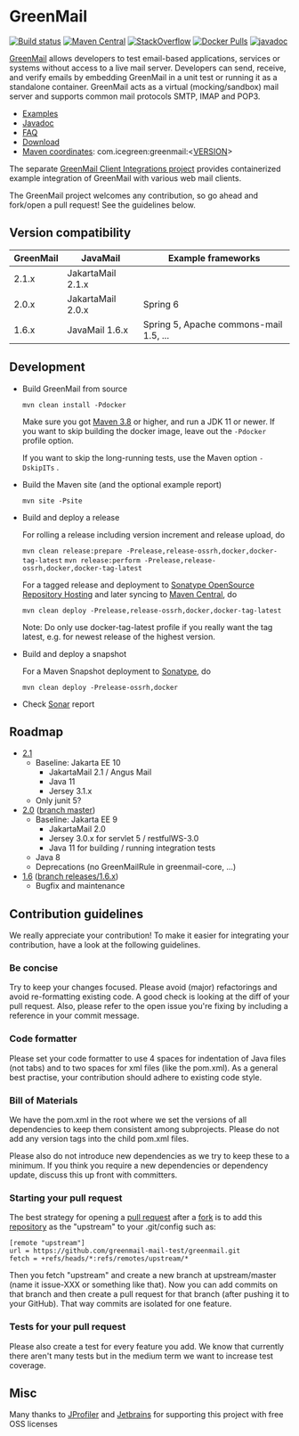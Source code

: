 # GreenMail
[![Build status](https://circleci.com/gh/greenmail-mail-test/greenmail/tree/master.svg?style=shield)](https://app.circleci.com/pipelines/github/greenmail-mail-test) [![Maven Central](https://img.shields.io/maven-central/v/com.icegreen/greenmail.svg)](http://search.maven.org/#search%7Cga%7C1%7Cg%3A%22com.icegreen%22%20AND%20a%3A%22greenmail%22) [![StackOverflow](http://img.shields.io/badge/stackoverflow-greenmail-green.svg)](http://stackoverflow.com/questions/tagged/greenmail) [![Docker Pulls](https://img.shields.io/docker/pulls/greenmail/standalone.svg?maxAge=604800)][docker-hub] [![javadoc](https://javadoc.io/badge2/com.icegreen/greenmail/javadoc.svg)](https://javadoc.io/doc/com.icegreen/greenmail)

[GreenMail][greenmail_project_site] allows developers to test email-based applications, services or systems without access to a live mail server.
Developers can send, receive, and verify emails by embedding GreenMail in a unit test or running it as a standalone container.
GreenMail acts as a virtual (mocking/sandbox) mail server and supports common mail protocols SMTP, IMAP and POP3.

* [Examples][greenmail_examples]
* [Javadoc][greenmail_javadoc]
* [FAQ][greenmail_faq]
* [Download][greenmail_download]
* [Maven coordinates][maven_repository_com]: com.icegreen:greenmail:\<[VERSION](https://github.com/greenmail-mail-test/greenmail/releases/)\>

The separate [GreenMail Client Integrations project](https://github.com/greenmail-mail-test/greenmail-client-integrations) provides
containerized example integration of GreenMail with various web mail clients. 

The GreenMail project welcomes any contribution, so go ahead and fork/open a pull request! See the guidelines below.

## Version compatibility

| GreenMail | JavaMail          | Example frameworks                     |
|-----------|-------------------|----------------------------------------|
| 2.1.x     | JakartaMail 2.1.x |                                        |
| 2.0.x     | JakartaMail 2.0.x | Spring 6                               |
| 1.6.x     | JavaMail 1.6.x    | Spring 5, Apache commons-mail 1.5, ... |

## Development

* Build GreenMail from source 

  `mvn clean install -Pdocker`

  Make sure you got [Maven 3.8][maven_download] or higher, and run a JDK 11 or newer.
  If you want to skip building the docker image, leave out the `-Pdocker` profile option.

  If you want to skip the long-running tests, use the Maven option `-DskipITs` .

* Build the Maven site (and the optional example report)

  `mvn site -Psite`

* Build and deploy a release

  For rolling a release including version increment and release upload, do

  `mvn clean release:prepare -Prelease,release-ossrh,docker,docker-tag-latest`
  `mvn release:perform -Prelease,release-ossrh,docker,docker-tag-latest`

  For a tagged release and deployment to [Sonatype OpenSource Repository Hosting][ossrh_maven] and later syncing to [Maven Central][maven_repository_release], do

  `mvn clean deploy -Prelease,release-ossrh,docker,docker-tag-latest`

  Note: Do only use docker-tag-latest profile if you really want the tag latest, e.g. for newest release of the highest version.

* Build and deploy a snapshot

  For a Maven Snapshot deployment to [Sonatype][maven_repository_snapshot], do

  `mvn clean deploy -Prelease-ossrh,docker`

* Check [Sonar][sonar] report

[greenmail_project_site]: https://greenmail-mail-test.github.io/greenmail/
[greenmail_examples]: https://greenmail-mail-test.github.io/greenmail#examples
[greenmail_faq]: https://greenmail-mail-test.github.io/greenmail#faq
[greenmail_javadoc]: https://javadoc.io/doc/com.icegreen/greenmail
[greenmail_download]: https://greenmail-mail-test.github.io/greenmail#download
[greenmail_sf_site]: https://sourceforge.net/p/greenmail
[maven_repository_com]: http://mvnrepository.com/artifact/com.icegreen/greenmail
[maven_download]: http://maven.apache.org
[ossrh_maven]: http://central.sonatype.org/pages/apache-maven.html
[maven_repository_snapshot]: https://oss.sonatype.org/content/repositories/snapshots/com/icegreen/
[maven_repository_release]: http://central.maven.org/maven2/com/icegreen/
[github_fork]: https://help.github.com/articles/fork-a-repo/
[github_pull_request]: https://help.github.com/articles/creating-a-pull-request/
[sonar]: http://nemo.sonarqube.org/dashboard/index?id=com.icegreen%3Agreenmail-parent
[docker-hub]: https://hub.docker.com/r/greenmail/standalone/

## Roadmap

* [2.1](https://github.com/greenmail-mail-test/greenmail/milestone/39)
  * Baseline: Jakarta EE 10
    * JakartaMail 2.1 / Angus Mail
    * Java 11
    * Jersey 3.1.x
  * Only junit 5?
* [2.0](https://github.com/greenmail-mail-test/greenmail/milestone/3) ([branch master](https://github.com/greenmail-mail-test/greenmail/tree/master))
  * Baseline: Jakarta EE 9
    * JakartaMail 2.0
    * Jersey 3.0.x for servlet 5 / restfulWS-3.0
    * Java 11 for building / running integration tests
  * Java 8
  * Deprecations (no GreenMailRule in greenmail-core, ...)
* [1.6](https://github.com/greenmail-mail-test/greenmail/issues?q=is%3Aopen+is%3Aissue+milestone%3A1.6) ([branch releases/1.6.x](https://github.com/greenmail-mail-test/greenmail/tree/releases/1.6.x))
  * Bugfix and maintenance

## Contribution guidelines

We really appreciate your contribution!
To make it easier for integrating your contribution, have a look at the following guidelines.

### Be concise

Try to keep your changes focused. Please avoid (major) refactorings and avoid re-formatting existing code.
A good check is looking at the diff of your pull request.
Also, please refer to the open issue you're fixing by including a reference in your commit message.

### Code formatter ###
Please set your code formatter to use 4 spaces for indentation of Java files (not tabs) and
to two spaces for xml files (like the pom.xml). As a general best practise,
your contribution should adhere to existing code style.

### Bill of Materials ###
We have the pom.xml in the root where we set the versions of all dependencies to keep them consistent
among subprojects. Please do not add any version tags into the child pom.xml files.

Please also do not introduce new dependencies as we try to keep these to a minimum.
If you think you require a new dependencies or dependency update,
discuss this up front with committers.

### Starting your pull request ###
The best strategy for opening a [pull request][github_pull_request] after a [fork][github_fork] is to add this [repository](https://github.com/greenmail-mail-test/greenmail)
as the "upstream" to your .git/config such as:

    [remote "upstream"]
    url = https://github.com/greenmail-mail-test/greenmail.git
    fetch = +refs/heads/*:refs/remotes/upstream/*

Then you fetch "upstream" and create a new branch at upstream/master (name it issue-XXX or something like that).
Now you can add commits on that branch and then create a pull request for that branch (after pushing it to your
GitHub). That way commits are isolated for one feature.

### Tests for your pull request ###
Please also create a test for every feature you add. We know that currently there aren't many tests but in
the medium term we want to increase test coverage.

Misc
----
Many thanks to [JProfiler](http://www.ej-technologies.com/products/jprofiler/overview.html) and [Jetbrains](https://www.jetbrains.com/) for supporting this project with free OSS licenses

